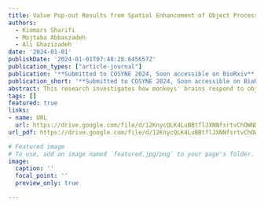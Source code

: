 ```yaml
---
title: Value Pop-out Results from Spatial Enhancement of Object Processing in Prefrontal Cortex
authors:
  - Kiomars Sharifi
  - Mojtaba Abbaszadeh
  - Ali Ghazizadeh
date: '2024-01-01'
publishDate: '2024-01-01T07:48:28.645657Z'
publication_types: ["article-journal"]
publication: '**Submitted to COSYNE 2024, Soon accessible on BioRxiv**'
publication_short: '**Submitted to COSYNE 2024, Soon accessible on BioRxiv**'
abstract: This research investigates how monkeys' brains respond to objects with different reward values during visual search tasks. It finds that efficient target recognition is linked to enhanced spatial processing in the brain's ventrolateral prefrontal cortex, with larger neural receptive fields corresponding to more effective searches. This aligns with predictions from the Multi-Alternative Attention-modulated Drift Diffusion Model, highlighting a connection between neural activity and visual search efficiency.
tags: []
featured: true
links:
- name: URL
  url: https://drive.google.com/file/d/12KnycQLK4LuBBtflJXNNfsrtvChOWNDi/view
url_pdf: https://drive.google.com/file/d/12KnycQLK4LuBBtflJXNNfsrtvChOWNDi/view

# Featured image
# To use, add an image named `featured.jpg/png` to your page's folder. 
image:
  caption: ''
  focal_point: ''
  preview_only: true

---
```

